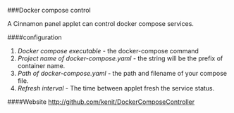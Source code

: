 ###Docker compose control

A Cinnamon panel applet can control docker compose services.

####configuration
1. *Docker compose executable* - the docker-compose command 
2. *Project name of docker-compose.yaml* - the string will be the prefix of container name.
3. *Path of docker-compose.yaml* - the path and filename of  your compose file.
4. *Refresh interval* - The time between applet fresh the service status.

####Website
http://github.com/kenit/DockerComposeController